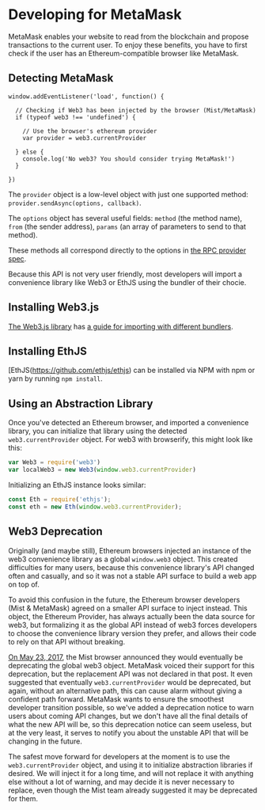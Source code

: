 # Developing for MetaMask

MetaMask enables your website to read from the blockchain and propose transactions to the current user. To enjoy these benefits, you have to first check if the user has an Ethereum-compatible browser like MetaMask.

## Detecting MetaMask

```
window.addEventListener('load', function() {

  // Checking if Web3 has been injected by the browser (Mist/MetaMask)
  if (typeof web3 !== 'undefined') {

    // Use the browser's ethereum provider
    var provider = web3.currentProvider

  } else {
    console.log('No web3? You should consider trying MetaMask!')
  }

})
```

The `provider` object is a low-level object with just one supported method: `provider.sendAsync(options, callback)`.

The `options` object has several useful fields: `method` (the method name), `from` (the sender address), `params` (an array of parameters to send to that method).

These methods all correspond directly to the options in [the RPC provider spec](https://github.com/ethereum/wiki/wiki/JSON-RPC).

Because this API is not very user friendly, most developers will import a convenience library like Web3 or EthJS using the bundler of their chocie.

## Installing Web3.js

[The Web3.js library](https://github.com/ethereum/web3.js/) has [a guide for importing with different bundlers](https://github.com/ethereum/wiki/wiki/JavaScript-API#adding-web3).

## Installing EthJS

[EthJS(https://github.com/ethjs/ethjs) can be installed via NPM with npm or yarn by running `npm install`.

## Using an Abstraction Library

Once you've detected an Ethereum browser, and imported a convenience library, you can initialize that library using the detected `web3.currentProvider` object. For web3 with browserify, this might look like this:

```javascript
var Web3 = require('web3')
var localWeb3 = new Web3(window.web3.currentProvider)
```

Initializing an EthJS instance looks similar:
```javascript
const Eth = require('ethjs');
const eth = new Eth(window.web3.currentProvider);
```
## Web3 Deprecation
Originally (and maybe still), Ethereum browsers injected an instance of the web3 convenience library as a global `window.web3` object.  This created difficulties for many users, because this convenience library's API changed often and casually, and so it was not a stable API surface to build a web app on top of.

To avoid this confusion in the future, the Ethereum browser developers (Mist & MetaMask) agreed on a smaller API surface to inject instead. This object, the Ethereum Provider, has always actually been the data source for web3, but formalizing it as the global API instead of web3 forces developers to choose the convenience library version they prefer, and allows their code to rely on that API without breaking.

[On May 23, 2017](https://github.com/ethereum/mist/releases/tag/v0.8.10), the Mist browser announced they would eventually be deprecating the global web3 object. MetaMask voiced their support for this deprecation, but the replacement API was not declared in that post. It even suggested that eventually `web3.currentProvider` would be deprecated, but again, without an alternative path, this can cause alarm without giving a confident path forward.
MetaMask wants to ensure the smoothest developer transition possible, so we've added a deprecation notice to warn users about coming API changes, but we don't have all the final details of what the new API will be, so this deprecation notice can seem useless, but at the very least, it serves to notify you about the unstable API that will be changing in the future.

The safest move forward for developers at the moment is to use the `web3.currentProvider` object, and using it to initialize abstraction libraries if desired. We will inject it for a long time, and will not replace it with anything else without a lot of warning, and may decide it is never necessary to replace, even though the Mist team already suggested it may be deprecated for them.
